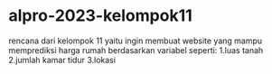 # alpro-2023-kelompok11
rencana dari kelompok 11 yaitu ingin membuat website yang mampu memprediksi harga rumah berdasarkan variabel seperti:
1.luas tanah
2.jumlah kamar tidur 
3.lokasi
